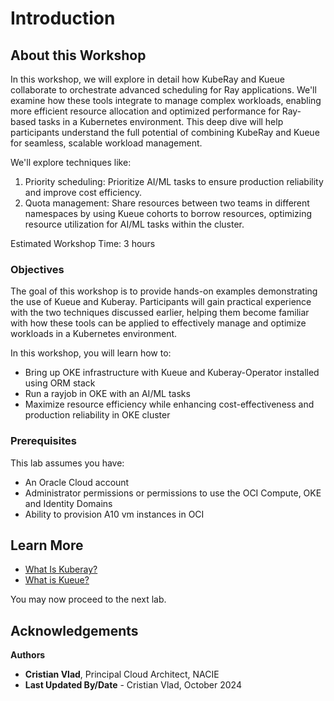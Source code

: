 # Introduction

## About this Workshop


In this workshop, we will explore in detail how KubeRay and Kueue collaborate to orchestrate advanced scheduling for Ray applications. We'll examine how these tools integrate to manage complex workloads, enabling more efficient resource allocation and optimized performance for Ray-based tasks in a Kubernetes environment. This deep dive will help participants understand the full potential of combining KubeRay and Kueue for seamless, scalable workload management.

We'll explore techniques like:
1. Priority scheduling: Prioritize AI/ML tasks to ensure production reliability and improve cost efficiency.
2. Quota management: Share resources between two teams in different namespaces by using Kueue cohorts to borrow resources, optimizing resource utilization for AI/ML tasks within the cluster.

Estimated Workshop Time: 3 hours

### Objectives

The goal of this workshop is to provide hands-on examples demonstrating the use of Kueue and Kuberay. Participants will gain practical experience with the two techniques discussed earlier, helping them become familiar with how these tools can be applied to effectively manage and optimize workloads in a Kubernetes environment.

In this workshop, you will learn how to:

* Bring up OKE infrastructure with Kueue and Kuberay-Operator installed using ORM stack
* Run a rayjob in OKE with an AI/ML tasks
* Maximize resource efficiency while enhancing cost-effectiveness and production reliability in OKE cluster

### Prerequisites

This lab assumes you have:

* An Oracle Cloud account
* Administrator permissions or permissions to use the OCI Compute, OKE and Identity Domains
* Ability to provision A10 vm instances in OCI


## Learn More

* [What Is Kuberay?](https://ray-project.github.io/kuberay/)
* [What is Kueue?](https://kueue.sigs.k8s.io)

You may now proceed to the next lab.

## Acknowledgements

**Authors**

* **Cristian Vlad**, Principal Cloud Architect, NACIE
* **Last Updated By/Date** - Cristian Vlad, October 2024